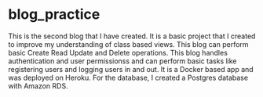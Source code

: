 # blog_practice
This is the second blog that I have created. It is a basic project that I created to improve my understanding of class based views. 
This blog can perform basic Create Read Update and Delete operations. 
This blog handles authentication and user permissionss and can perform basic tasks like registering users and logging users in and out.
It is a Docker based app and was deployed on Heroku. 
For the database, I created a Postgres database with Amazon RDS. 
